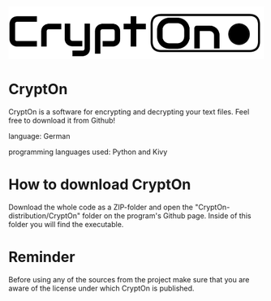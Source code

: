 ![Image](https://github.com/isabellaka/CryptOn/blob/main/CryptOn-distribution/CryptOn/Logo_original.png?raw=true)

# CryptOn
CryptOn is a software for encrypting and decrypting your text files. Feel free to download it from Github!

language: German

programming languages used: Python and Kivy

# How to download CryptOn
Download the whole code as a ZIP-folder and open the "CryptOn-distribution/CryptOn" folder on the program's Github page. Inside of this folder you will find the executable.

# Reminder
Before using any of the sources from the project make sure that you are aware of the license under which CryptOn is published.
